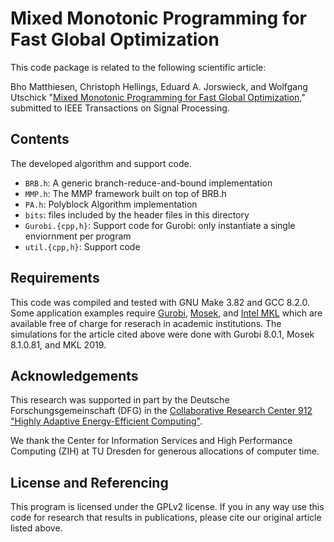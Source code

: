 Mixed Monotonic Programming for Fast Global Optimization
==================

This code package is related to the following scientific article:

Bho Matthiesen, Christoph Hellings, Eduard A. Jorswieck, and Wolfgang Utschick "[Mixed Monotonic Programming for Fast Global Optimization](http://arxiv.org/abs/1910.07853)," submitted to IEEE Transactions on Signal Processing.


## Contents

The developed algorithm and support code.

* `BRB.h`: A generic branch-reduce-and-bound implementation
* `MMP.h`: The MMP framework built on top of BRB.h
* `PA.h`: Polyblock Algorithm implementation
* `bits`: files included by the header files in this directory
* `Gurobi.{cpp,h}`: Support code for Gurobi: only instantiate a single enviornment per program
* `util.{cpp,h}`: Support code

## Requirements

This code was compiled and tested with GNU Make 3.82 and GCC 8.2.0. Some application examples require [Gurobi](http://www.gurobi.com/), [Mosek](https://www.mosek.com/), and [Intel MKL](https://software.intel.com/mkl) which are available free of charge for reserach in academic institutions. The simulations for the article cited above were done with Gurobi 8.0.1, Mosek 8.1.0.81, and MKL 2019.

## Acknowledgements

This research was supported in part by the Deutsche Forschungsgemeinschaft (DFG) in the [Collaborative Research Center 912 "Highly Adaptive Energy-Efficient Computing"](https://tu-dresden.de/ing/forschung/sfb912).

We thank the Center for Information Services and High Performance Computing (ZIH) at TU Dresden for generous allocations of computer time.


## License and Referencing

This program is licensed under the GPLv2 license. If you in any way use this code for research that results in publications, please cite our original article listed above.

